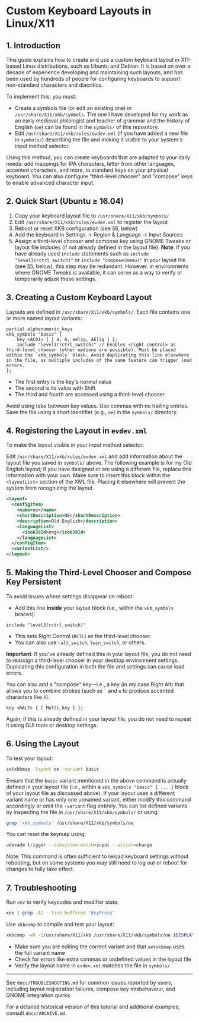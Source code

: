 # Custom Keyboard Layouts in Linux/X11

## 1. Introduction

This guide explains how to create and use a custom keyboard layout in X11-based Linux distributions, such as Ubuntu and Debian. It is based on over a decade of experience developing and maintaining such layouts, and has been used by hundreds of people for configuring keyboards to support non-standard characters and diacritics.

To implement this, you must:

* Create a  symbols file (or edit an existing one) in `/usr/share/X11/xkb/symbols`. The one I have developed for my work as an early medieval philologist and teacher of grammar and the history of English (`oe`) can be found in the `symbols/` of this repository.
* Edit  `/usr/share/X11/xkb/rules/evdev.xml` (if you have added a new file in `symbols/`) describing the file and making it visible to your system's input method selector. 

Using this method, you can create keyboards that are adapted to your daily needs: add mappings for IPA characters, letter from other languages,  accented characters, and more, to standard keys on your physical keyboard. You can also configure "third-level chooser" and "compose" keys to enable advanced character input.

## 2. Quick Start (Ubuntu ≥ 16.04)

1. Copy your keyboard layout file to `/usr/share/X11/xkb/symbols/`
2. Edit `/usr/share/X11/xkb/rules/evdev.xml` to register the layout
3. Reboot or reset XKB configuration (see §6, below)
4. Add the keyboard in Settings → Region & Language → Input Sources
5. Assign a third-level chooser and compose key using GNOME Tweaks or layout file includes (if not already defined in the layout file). **Note**: If you have already used `include` statements such as `include "level3(rctrl_switch)"` or `include "compose(menu)"` in your layout file (see §5, below), this step may be redundant. However, in environments where GNOME Tweaks is available, it can serve as a way to verify or temporarily adjust these settings.

## 3. Creating a Custom Keyboard Layout

Layouts are defined in `/usr/share/X11/xkb/symbols/`. Each file contains one or more named layout variants:

```xkb
partial alphanumeric_keys
xkb_symbols "basic" {
    key <AC01> { [ a, A, aelig, AElig ] };
    include "level3(rctrl_switch)" // Enables <right control> as third-level chooser (other options are possible). Must be placed within the `xkb_symbols` block. Avoid duplicating this line elsewhere in the file, as multiple includes of the same feature can trigger load errors.
};
```

* The first entry is the key's normal value
* The second is its value with Shift
* The third and fourth are accessed using a third-level chooser

Avoid using tabs between key values. Use commas with no trailing entries. Save the file using a short identifier (e.g., `oe`) in the `symbols/` directory.

## 4. Registering the Layout in `evdev.xml`

To make the layout visible in your input method selector:

Edit `/usr/share/X11/xkb/rules/evdev.xml` and add information about the layout file you saved in `symbols/` above. The following example is for my Old English layout; if you have designed or are using a different file, replace this information with your own. Make sure to insert this block within the `<layoutList>` section of the XML file. Placing it elsewhere will prevent the system from recognizing the layout.

```xml
<layout>
  <configItem>
    <name>oe</name>
    <shortDescription>OE</shortDescription>
    <description>Old English</description>
    <languageList>
      <iso639Id>eng</iso639Id>
    </languageList>
  </configItem>
  <variantList/>
</layout>
```

## 5. Making the Third-Level Chooser and Compose Key Persistent

To avoid issues where settings disappear on reboot:

* Add this line **inside** your layout block (i.e., within the `xkb_symbols` braces):

```xkb
include "level3(rctrl_switch)"
```

* This sets Right Control (`RCTL`) as the third-level chooser.
* You can also use `ralt_switch`, `lwin_switch`, or others.

**Important**: If you've already defined this in your layout file, you do not need to reassign a third-level chooser in your desktop environment settings. Duplicating this configuration in both the file and settings can cause load errors.

You can also add a "compose" key—i.e., a key (in my case Right Alt) that allows you to combine strokes (such as `` ` `` and `e` to produce accented characters like `è`).

```xkb
key <RALT> { [ Multi_key ] };
```

Again, if this is already defined in your layout file, you do not need to repeat it using GUI tools or desktop settings.

## 6. Using the Layout

To test your layout:

```bash
setxkbmap -layout oe -variant basic
```

Ensure that the `basic` variant mentioned in the above command is actually defined in your layout file (i.e., within a `xkb_symbols "basic" { ... }` block of your layout file as discussed above). If your layout uses a different variant name or has only one unnamed variant, either modify this command accordingly or omit the `-variant` flag entirely. You can list defined variants by inspecting the file in `/usr/share/X11/xkb/symbols/` or using:

```bash
grep 'xkb_symbols' /usr/share/X11/xkb/symbols/oe
```

You can reset the keymap using:

```bash
udevadm trigger --subsystem-match=input --action=change
```

Note: This command is often sufficient to reload keyboard settings without rebooting, but on some systems you may still need to log out or reboot for changes to fully take effect.

## 7. Troubleshooting

Run `xev` to verify keycodes and modifier state:

```bash
xev | grep -A2 --line-buffered 'KeyPress'
```

Use `xkbcomp` to compile and test your layout:

```bash
xkbcomp -w9 -I/usr/share/X11/xkb /usr/share/X11/xkb/symbols/oe $DISPLAY
```

* Make sure you are editing the correct variant and that `setxkbmap` uses the full variant name
* Check for errors like extra commas or undefined values in the layout file
* Verify the layout name in `evdev.xml` matches the file in `symbols/`

---

See `docs/TROUBLESHOOTING.md` for common issues reported by users, including layout registration failures, compose key misbehaviour, and GNOME integration quirks.

For a detailed historical version of this tutorial and additional examples, consult `docs/ARCHIVE.md`.
